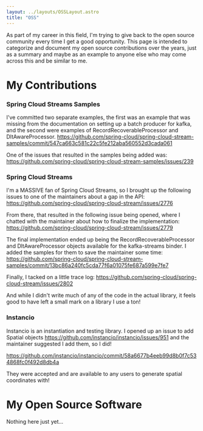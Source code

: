 ```yaml
---
layout: ../layouts/OSSLayout.astro
title: "OSS"
---
```


As part of my career in this field, I'm trying to give back to the open source community every
time I get a good opportunity. This page is intended to categorize and document my open source
contributions over the years, just as a summary and maybe as an example to anyone else who may
come across this and be similar to me.

# My Contributions

### Spring Cloud Streams Samples

I've committed two separate examples, the first was an example that was missing from the
documentation on setting up a batch producer for kafka, and the second were examples of
RecordRecoverableProcessor and DltAwareProcessor.
https://github.com/spring-cloud/spring-cloud-stream-samples/commit/547ca663c581c22c5fe212aba560552d3cada061

One of the issues that resulted in the samples being added 
was: https://github.com/spring-cloud/spring-cloud-stream-samples/issues/239

### Spring Cloud Streams

I'm a MASSIVE fan of Spring Cloud Streams, so I brought up the following issues to one of the
maintainers about a gap in the API: https://github.com/spring-cloud/spring-cloud-stream/issues/2776

From there, that resulted in the following issue being opened, where I chatted with the maintainer
about how to finalize the implementation: https://github.com/spring-cloud/spring-cloud-stream/issues/2779

The final implementation ended up being the RecordRecoverableProcessor and DltAwareProcessor objects available
for the kafka-streams binder. I added the samples for them to save the maintainer some
time: https://github.com/spring-cloud/spring-cloud-stream-samples/commit/13bc86a240fc5cda77f6a01075fe687a599e7fe7

Finally, I tacked on a little trace log: https://github.com/spring-cloud/spring-cloud-stream/issues/2802

And while I didn't write much of any of the code in the actual library, it feels good to have left a small mark
on a library I use a ton!

### Instancio

Instancio is an instantiation and testing library. I opened up an issue to add Spatial objects
https://github.com/instancio/instancio/issues/951 and the maintainer suggested I add them, so I did!

https://github.com/instancio/instancio/commit/58a6677b4eeb99d8b0f7c534868fc0f492d8db4a

They were accepted and are available to any users to generate spatial coordinates with!

# My Open Source Software

Nothing here just yet...
